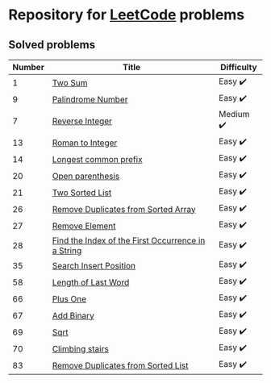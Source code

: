 # Repository for [LeetCode](https://leetcode.com/) problems

## Solved problems

| Number | Title                                                                                                                                                       | Difficulty                |
|--------|-------------------------------------------------------------------------------------------------------------------------------------------------------------|---------------------------|
| 1      | [Two Sum](./src/main/java/org/leetcode/problems/easy/twoSum/TwoSumSolution.java)                                                                            | Easy   :heavy_check_mark: |
| 9      | [Palindrome Number](./src/main/java/org/leetcode/problems/easy/palindromeNumber/PalindromeNumberSolution.java)                                              | Easy   :heavy_check_mark: |
| 7      | [Reverse Integer](./src/main/java/org/leetcode/problems/medium/reversedInteger/ReversedIntegerSolution.java)                                                | Medium :heavy_check_mark: |
| 13     | [Roman to Integer](./src/main/java/org/leetcode/problems/easy/romanToInteger/RomanToIntegerSolution.java)                                                   | Easy   :heavy_check_mark: |
| 14     | [Longest common prefix](./src/main/java/org/leetcode/problems/easy/longestCommonPrefix/LongestCommonPrefixSolution.java)                                    | Easy   :heavy_check_mark: |
| 20     | [Open parenthesis](./src/main/java/org/leetcode/problems/easy/openParantesess/OpenParenthesesSolution.java)                                                 | Easy   :heavy_check_mark: |
| 21     | [Two Sorted List](./src/main/java/org/leetcode/problems/easy/twoSum/TwoSumSolution.java)                                                                    | Easy   :heavy_check_mark: |
| 26     | [Remove Duplicates from Sorted Array](./src/main/java/org/leetcode/problems/easy/removeDublicateFromSortedList/RemoveDuplicatesFromSortedListSolution.java) | Easy   :heavy_check_mark: |
| 27     | [Remove Element](./src/main/java/org/leetcode/problems/easy/removeElement/RemoveElementSolution.java)                                                       | Easy   :heavy_check_mark: |
| 28     | [Find the Index of the First Occurrence in a String](./src/main/java/org/leetcode/problems/easy/firstOccurrence/FirstOccurrenceIndexSolution.java)          | Easy   :heavy_check_mark: |
| 35     | [Search Insert Position](./src/main/java/org/leetcode/problems/easy/firstOccurrence/FirstOccurrenceIndexSolution.java)                                      | Easy   :heavy_check_mark: |
| 58     | [Length of Last Word](./src/main/java/org/leetcode/problems/easy/lengthOfLastWord/LengthOfLastWordSolution.java)                                            | Easy   :heavy_check_mark: |
| 66     | [Plus One](./src/main/java/org/leetcode/problems/easy/plusOne/PlusOne.java)                                                                                 | Easy   :heavy_check_mark: |
| 67     | [Add Binary](./src/main/java/org/leetcode/problems/easy/addBinary/AddBinarySolution.java)                                                                   | Easy   :heavy_check_mark: |
| 69     | [Sqrt](./src/main/java/org/leetcode/problems/easy/sqrt/SqrtSolution.java)                                                                                   | Easy   :heavy_check_mark: |
| 70     | [Climbing stairs](./src/main/java/org/leetcode/problems/easy/climbingStairs/ClimbingStairsSolution.java)                                                    | Easy   :heavy_check_mark: |
| 83     | [Remove Duplicates from Sorted List](./src/main/java/org/leetcode/problems/easy/removeDuplicatesFromList/RemoveDuplicatesSolution.java)                     | Easy   :heavy_check_mark: |

